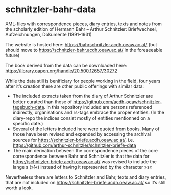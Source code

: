 # schnitzler-bahr-data
XML-files with correspondence pieces, diary entries, texts and notes from the scholarly edition of Hermann Bahr – Arthur Schnitzler: Briefwechsel, Aufzeichnungen, Dokumente (1891–1931)

The website is hosted here: https://bahrschnitzler.acdh.oeaw.ac.at/ (but should move to https://schnitzler-bahr.acdh.oeaw.ac.at/ in the foreseeable future)

The book derived from the data can be downloaded here: https://library.oapen.org/handle/20.500.12657/30272

While the data still is benificiary for people working in the field, four years after it’s creation there are other public offerings with similar data:

* The included extracts taken from the diary of Arthur Schnitzler are better curated than those of https://github.com/acdh-oeaw/schnitzler-tagebuch-data. In this repository included are persons referenced indirectly, organisations and rs-tags embrace the proper entities. (In the diary-repo the indices consist mostly of entities mentionned on a specific date.)
* Several of the letters included here were quoted from books. Many of those have been revised and expanded by accessing the archival sources for https://schnitzler-briefe.acdh.oeaw.ac.at/, i.e. https://github.com/arthur-schnitzler/schnitzler-briefe-data 
* The main derivation between the correspondence pieces of the core correspondence between Bahr and Schnitzler is that the data for https://schnitzler-briefe.acdh.oeaw.ac.at/ was revised to include the lange s (»ſ«) instead of having it represented by the character »s«

Nevertheless there are letters to Schnitzler and Bahr, texts and diary entries, that are not included on https://schnitzler-briefe.acdh.oeaw.ac.at/ so it’s still worth a look.
